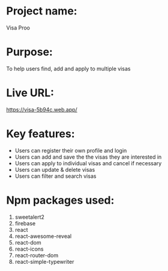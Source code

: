 # Project name:
Visa Proo

# Purpose:
To help users find, add and apply to multiple visas

# Live URL:
https://visa-5b94c.web.app/

# Key features:
- Users can register their own profile and login
- Users can add and save the the visas they are interested in
- Users can apply to individual visas and cancel if necessary 
- Users can update & delete visas
- Users can filter and search visas

# Npm packages used:
1. sweetalert2
2. firebase
3. react
4. react-awesome-reveal
5. react-dom
6. react-icons
7. react-router-dom
8. react-simple-typewriter
